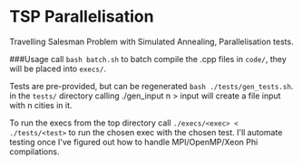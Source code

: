 # TSP Parallelisation
Travelling Salesman Problem with Simulated Annealing, Parallelisation tests.

###Usage
call `bash batch.sh` to batch compile the .cpp files in `code/`, they will be placed into `execs/`.

Tests are pre-provided, but can be regenerated `bash ./tests/gen_tests.sh`. in the `tests/` directory calling ./gen_input n > input will create a file input with n cities in it.

To run the execs from the top directory call `./execs/<exec> < ./tests/<test>` to run the chosen exec with the chosen test. I'll automate testing once I've figured out how to handle MPI/OpenMP/Xeon Phi compilations.
